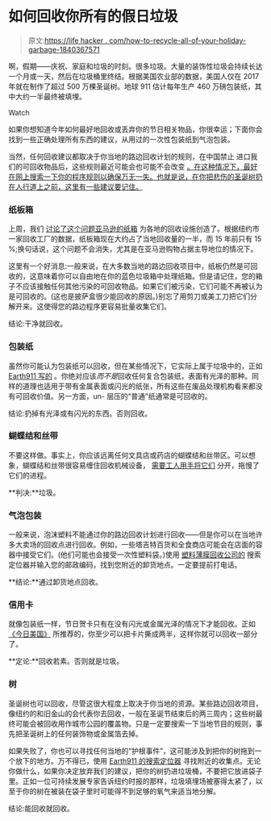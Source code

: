 # 如何回收你所有的假日垃圾

> 原文:[https://life hacker . com/how-to-recycle-all-of-your-holiday-garbage-1840367571](https://lifehacker.com/how-to-recycle-all-of-your-holiday-garbage-1840367571)

啊，假期——庆祝、家庭和垃圾的时刻。很多垃圾。大量的装饰性垃圾会持续长达一个月或一天，然后在垃圾桶里终结。根据美国农业部的数据，美国人仅在 2017 年就在制作了超过 500 万棵圣诞树。地球 911 估计每年生产 460 万磅包装纸，其中大约一半最终被填埋。

Watch

如果你想知道今年如何最好地回收或丢弃你的节日相关物品，你很幸运；下面你会找到一些正确处理所有东西的建议，从用过的一次性包装纸到气泡包装。

当然，任何回收建议都取决于你当地的路边回收计划的规则，在中国禁止 进口我们的可回收物品后，这些规则最近可能会也可能不会改变 [。在这种情况下，最好在网上搜索一下你的程序规则以确保万无一失。也就是说，在你把悲伤的圣诞树扔在人行道上之前，这里有一些建议要记住。](https://www.wired.com/story/since-chinas-ban-recycling-in-the-us-has-gone-up-in-flames/)

### 纸板箱

上周，我们 [讨论了这个问题亚马逊的纸箱](https://lifehacker.com/how-to-reuse-and-recycle-your-amazon-boxes-1840203675) 为各地的回收设施创造了。根据纽约市一家回收工厂的数据，纸板箱现在大约占了当地回收量的一半，而 15 年前只有 15 %;换句话说，这个问题不会消失，尤其是在亚马逊购物占据主导地位的情况下。

这里有一个好消息:一般来说，在大多数当地的路边回收项目中，纸板仍然是可回收的，这意味着你可以自由地在你的蓝色垃圾箱中处理纸箱。但是请记住，您的箱子不应该接触任何其他污染的可回收物品。如果它们被污染，它们可能不再被认为是可回收的。(这也是披萨盒很少能回收的原因。)别忘了用剪刀或美工刀把它们分解开来。这使得您的路边程序更容易批量收集它们。

结论:干净就回收。

### 包装纸

虽然你可能认为包装纸可以回收，但在某些情况下，它实际上属于垃圾中的，正如 [Earth911 写的](https://earth911.com/home-garden/holiday-tip-dont-recycle-gift-wrap/) 。你绝对应该*而不是*回收任何复合包装纸，表面有光泽的那种。同样的道理也适用于带有金属表面或闪光的纸张，所有这些在废品处理机构看来都没有可回收价值。另一方面，un- 层压的“普通”纸通常是可回收的。

结论:扔掉有光泽或有闪光的东西。否则回收。

### 蝴蝶结和丝带

不要这样做。事实上，你应该远离任何文具店或药店的蝴蝶结和丝带区。可以想象，蝴蝶结和丝带很容易缠住回收机械设备， [需要工人用手将它们](https://www.usatoday.com/story/tech/news/2017/12/20/dont-recycle-bow-sloppy-christmas-recycling-can-send-all-your-efforts-landfill/963415001/) 分开，拖慢了它们的进程。

**判决:**垃圾。

### 气泡包装

一般来说，泡沫塑料不能通过你的路边回收计划进行回收——但是你可以在当地许多大卖场的回收点进行回收。例如，一些塔吉特百货和全食商店可能会在店面的容器中接受它们。(他们可能也会接受一次性塑料袋。)使用 [塑料薄膜回收公司的](https://www.plasticfilmrecycling.org/recycling-bags-and-wraps/find-drop-off-location/) 搜索定位器并输入您的邮政编码，找到您附近的卸货地点。一定要提前打电话。

**结论:**通过卸货地点回收。

### 信用卡

就像包装纸一样，节日贺卡只有在没有闪光或金属光泽的情况下才能回收。正如 [《今日美国》](https://www.usatoday.com/story/tech/news/2017/12/20/dont-recycle-bow-sloppy-christmas-recycling-can-send-all-your-efforts-landfill/963415001/) 所推荐的，你至少可以把卡片撕成两半，这样你就可以回收一部分了。

**定论:**回收若素。否则就是垃圾。

### 树

圣诞树也可以回收，尽管这很大程度上取决于你当地的资源。某些路边回收项目，像纽约的和旧金山的会代表你去回收，一般在圣诞节结束后的两三周内；这些树最终可能会被回收用作城市公园的覆盖物。只是一定要搜索一下当地节目的规则，事先把圣诞树上的任何装饰物或金属箔去掉。

如果失败了，你也可以寻找任何当地的“护根事件”，这可能涉及到把你的树拖到一个放下的地方。万不得已，使用 [Earth911 的搜索定位器](https://search.earth911.com/) 寻找附近的收集点。无论你做什么，如果你决定放弃我们的建议，把你的树扔进垃圾桶，不要把它放进袋子里。正如一位可持续发展专家告诉纽约时报的那样，垃圾填埋场被塞得太紧了，以至于你的树在被装在袋子里时可能得不到足够的氧气来适当地分解。

结论:能回收就回收。